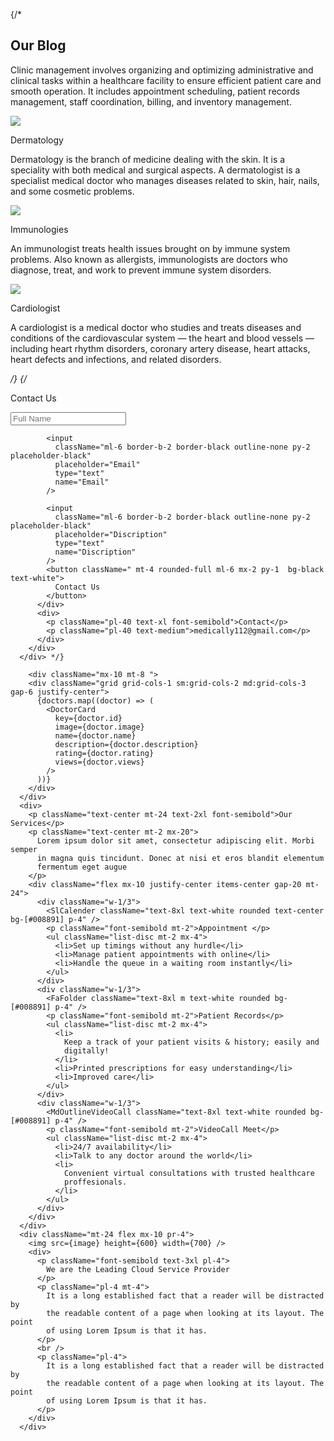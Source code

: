  {/* <div className="mt-24">
        <h2 className="font-semibold text-center text-2xl">Our Blog</h2>
        <p className="text-center mt-2 mx-24">
          Clinic management involves organizing and optimizing administrative
          and clinical tasks within a healthcare facility to ensure efficient
          patient care and smooth operation. It includes appointment scheduling,
          patient records management, staff coordination, billing, and inventory
          management.
        </p>
        <div className="flex gap-6 mb-10 mx-16 mt-20">
          <div className="w-1/3  ">
            <img className="mt-10" src={image1} height={400} width={400} />
            <p className="font-semibold text-center mt-2 ">Dermatology</p>
            <p className="mt-2">
              Dermatology is the branch of medicine dealing with the skin. It is
              a speciality with both medical and surgical aspects. A
              dermatologist is a specialist medical doctor who manages diseases
              related to skin, hair, nails, and some cosmetic problems.
            </p>
          </div>
          <div className="w-1/3">
            <img className="mt-10 " src={image2} height={300} width={398} />
            <p className="font-semibold text-center mt-2">Immunologies</p>
            <p className="mt-2">
              An immunologist treats health issues brought on by immune system
              problems. Also known as allergists, immunologists are doctors who
              diagnose, treat, and work to prevent immune system disorders.
            </p>
          </div>
          <div className="w-1/3">
            <img className="mt-10" src={image3} height={100} width={398} />
            <p className="font-semibold text-center mt-2">Cardiologist</p>
            <p className="mt-2">
              A cardiologist is a medical doctor who studies and treats diseases
              and conditions of the cardiovascular system — the heart and blood
              vessels — including heart rhythm disorders, coronary artery
              disease, heart attacks, heart defects and infections, and related
              disorders.
            </p>
          </div>
        </div>
      </div> */}
      {/* <div>
        <p className="text-4xl font-semibold mx-16 text-center">Contact Us</p>
        <div className="flex justify-center item-center border-2 border-black p-2  my-4 mt-8">
          <div className=" flex flex-col pr-40">
            <input
              className="ml-6 border-b-2 border-black outline-none py-2 placeholder-black"
              placeholder="Full Name"
              type="text"
              name="Full Name"
            />

            <input
              className="ml-6 border-b-2 border-black outline-none py-2 placeholder-black"
              placeholder="Email"
              type="text"
              name="Email"
            />

            <input
              className="ml-6 border-b-2 border-black outline-none py-2 placeholder-black"
              placeholder="Discription"
              type="text"
              name="Discription"
            />
            <button className=" mt-4 rounded-full ml-6 mx-2 py-1  bg-black text-white">
              Contact Us
            </button>
          </div>
          <div>
            <p className="pl-40 text-xl font-semibold">Contact</p>
            <p className="pl-40 text-medium">medically112@gmail.com</p>
          </div>
        </div>
      </div> */}

        <div className="mx-10 mt-8 ">
        <div className="grid grid-cols-1 sm:grid-cols-2 md:grid-cols-3 gap-6 justify-center">
          {doctors.map((doctor) => (
            <DoctorCard
              key={doctor.id}
              image={doctor.image}
              name={doctor.name}
              description={doctor.description}
              rating={doctor.rating}
              views={doctor.views}
            />
          ))}
        </div>
      </div>
      <div>
        <p className="text-center mt-24 text-2xl font-semibold">Our Services</p>
        <p className="text-center mt-2 mx-20">
          Lorem ipsum dolor sit amet, consectetur adipiscing elit. Morbi semper
          in magna quis tincidunt. Donec at nisi et eros blandit elementum
          fermentum eget augue
        </p>
        <div className="flex mx-10 justify-center items-center gap-20 mt-24">
          <div className="w-1/3">
            <SlCalender className="text-8xl text-white rounded text-center bg-[#008891] p-4" />
            <p className="font-semibold mt-2">Appointment </p>
            <ul className="list-disc mt-2 mx-4">
              <li>Set up timings without any hurdle</li>
              <li>Manage patient appointments with online</li>
              <li>Handle the queue in a waiting room instantly</li>
            </ul>
          </div>
          <div className="w-1/3">
            <FaFolder className="text-8xl m text-white rounded bg-[#008891] p-4" />
            <p className="font-semibold mt-2">Patient Records</p>
            <ul className="list-disc mt-2 mx-4">
              <li>
                Keep a track of your patient visits & history; easily and
                digitally!
              </li>
              <li>Printed prescriptions for easy understanding</li>
              <li>Improved care</li>
            </ul>
          </div>
          <div className="w-1/3">
            <MdOutlineVideoCall className="text-8xl text-white rounded bg-[#008891] p-4" />
            <p className="font-semibold mt-2">VideoCall Meet</p>
            <ul className="list-disc mt-2 mx-4">
              <li>24/7 availability</li>
              <li>Talk to any doctor around the world</li>
              <li>
                Convenient virtual consultations with trusted healthcare
                proffesionals.
              </li>
            </ul>
          </div>
        </div>
      </div>
      <div className="mt-24 flex mx-10 pr-4">
        <img src={image} height={600} width={700} />
        <div>
          <p className="font-semibold text-3xl pl-4">
            We are the Leading Cloud Service Provider
          </p>
          <p className="pl-4 mt-4">
            It is a long established fact that a reader will be distracted by
            the readable content of a page when looking at its layout. The point
            of using Lorem Ipsum is that it has.
          </p>
          <br />
          <p className="pl-4">
            It is a long established fact that a reader will be distracted by
            the readable content of a page when looking at its layout. The point
            of using Lorem Ipsum is that it has.
          </p>
        </div>
      </div>